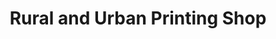 ---
title: "Rural and Urban Printing Shop"
url: /ganta/rural-and-urban-printing-shop/
shop: Kunst
---